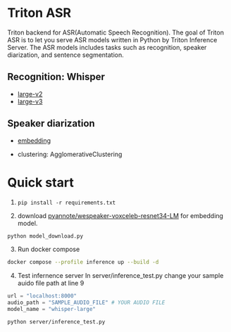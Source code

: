 # Triton ASR
Triton backend for ASR(Automatic Speech Recognition). The goal of Triton ASR is to let you serve ASR models written in Python by Triton Inference Server. The ASR models includes tasks such as recognition, speaker diarization, and sentence segmentation.

## Recognition: Whisper
- [large-v2](https://github.com/m-bain/whisperX)
- [large-v3](https://github.com/openai/whisper)

## Speaker diarization
- [embedding](https://huggingface.co/pyannote/wespeaker-voxceleb-resnet34-LM/tree/main)

- clustering: AgglomerativeClustering
# Quick start
1. `pip install -r requirements.txt`

2. download [pyannote/wespeaker-voxceleb-resnet34-LM](https://huggingface.co/pyannote/wespeaker-voxceleb-resnet34-LM) for embedding model.

```bash
python model_download.py
```
3. Run docker compose
```bash
docker compose --profile inference up --build -d
```

4. Test infernence server
In server/inference_test.py change your sample auido file path at line 9
``` python
url = "localhost:8000"
audio_path = "SAMPLE_AUDIO_FILE" # YOUR AUDIO FILE
model_name = "whisper-large"
```
``` bash
python server/inference_test.py
```

